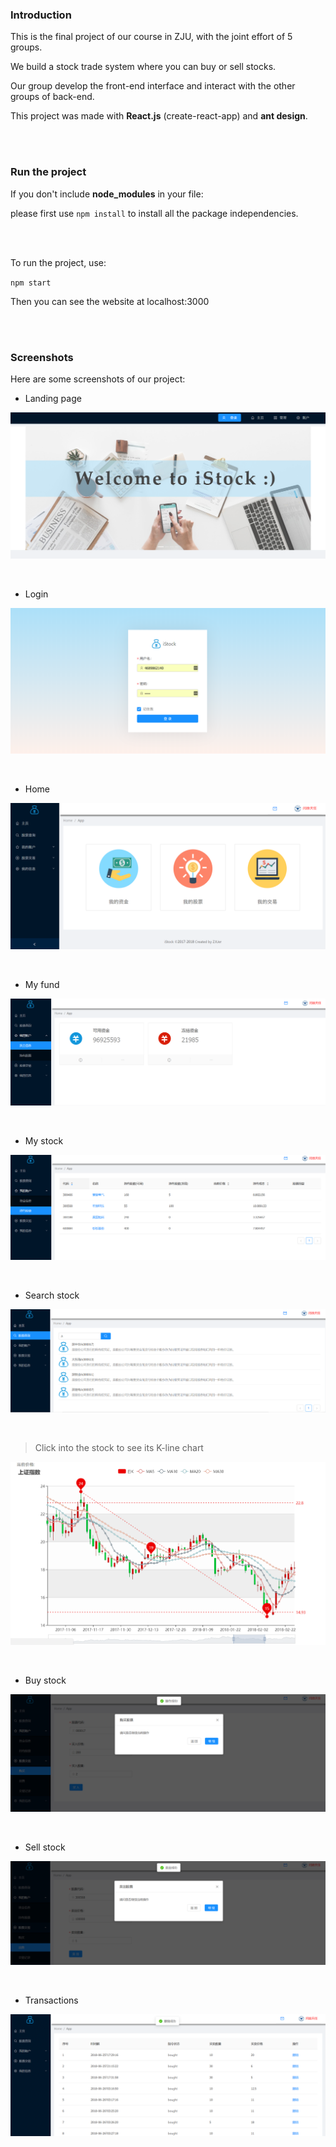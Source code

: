 ### Introduction

This is the final project of our course in ZJU, with the joint effort of 5 groups.

We build a stock trade system where you can buy or sell stocks. 

Our group develop the front-end interface and interact with the other groups of back-end.

This project was made with **React.js** (create-react-app) and **ant design**.


<br />
<br />

### Run the project

If you don't include **node_modules** in your file:

please first use `npm install` to install all the package independencies.

<br />
<br />

To run the project, use:

`npm start`

Then you can see the website at localhost:3000


<br />
<br />


### Screenshots

Here are some screenshots of our project:
<br />

* Landing page

![landing](https://github.com/Mihuuu/Stock-Trade-System/raw/master/screenshots/landing.png)

<br />

* Login

![login](https://github.com/Mihuuu/Stock-Trade-System/raw/master/screenshots/login.png)

<br />

* Home

![home](https://github.com/Mihuuu/Stock-Trade-System/raw/master/screenshots/home.png)

<br />

* My fund

![MyFund](https://github.com/Mihuuu/Stock-Trade-System/raw/master/screenshots/MyFund.png)

<br />

* My stock

![MyStock](https://github.com/Mihuuu/Stock-Trade-System/raw/master/screenshots/MyStock.png)

<br />

* Search stock

![Search](https://github.com/Mihuuu/Stock-Trade-System/raw/master/screenshots/Search.png)

<br />

> Click into the stock to see its K-line chart

![Kchart](https://github.com/Mihuuu/Stock-Trade-System/raw/master/screenshots/Kchart.png)

<br />

* Buy stock

![BuyStock](https://github.com/Mihuuu/Stock-Trade-System/raw/master/screenshots/BuyStock.png)

<br />

* Sell stock

![SellStock](https://github.com/Mihuuu/Stock-Trade-System/raw/master/screenshots/SellStock.png)

<br />

* Transactions

![Transcation](https://github.com/Mihuuu/Stock-Trade-System/raw/master/screenshots/Transcation.png)

<br />
